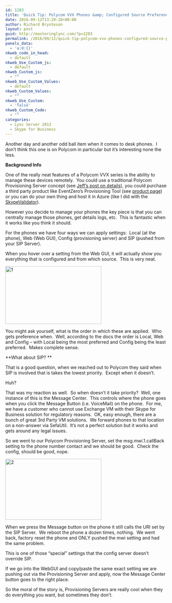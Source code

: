 ```yaml
---
id: 1283
title: 'Quick Tip: Polycom VVX Phones &amp; Configured Source Preference'
date: 2016-09-12T13:29:28+00:00
author: Richard Brynteson
layout: post
guid: http://masteringlync.com/?p=1283
permalink: /2016/09/12/quick-tip-polycom-vvx-phones-configured-source-preference/
panels_data:
  - 'a:0:{}'
nkweb_code_in_head:
  - default
nkweb_Use_Custom_js:
  - default
nkweb_Custom_js:
  - ""
nkweb_Use_Custom_Values:
  - default
nkweb_Custom_Values:
  - ""
nkweb_Use_Custom:
  - 'false'
nkweb_Custom_Code:
  - ""
categories:
  - Lync Server 2013
  - Skype for Business
---
```

Another day and another odd ball item when it comes to desk phones.  I don&#8217;t think this one is on Polycom in particular but it&#8217;s interesting none the less.

**Background Info**

One of the really neat features of a Polycom VVX series is the ability to manage these devices remotely.  You could use a traditional Polycom Provisioning Server concept (see <a href="http://blog.schertz.name/2013/05/provisioning-polycom-sip-phones/" target="_blank">Jeff&#8217;s post on details</a>), you could purchase a third party product like EventZero&#8217;s Provisioning Tool (see <a href="https://www.eventzero.com/Provisioning/ProvisioningPolycom/" target="_blank">product page</a>) or you can do your own thing and host it in Azure (like I did with the <a href="http://skypevalidator.com/" target="_blank">SkypeValidator</a>).

However you decide to manage your phones the key piece is that you can centrally manage those phones, get details logs, etc.  This is fantastic when it works like you think it should.

For the phones we have four ways we can apply settings:  Local (at the phone), Web (Web GUI), Config (provisioning server) and SIP (pushed from your SIP Server).

When you hover over a setting from the Web GUI, it will actually show you everything that is configured and from which source.  This is very neat.

<a href="https://i0.wp.com/masteringlync.gcmtotalsolutions.com/wp-content/uploads/sites/2/2016/09/1.png" rel="attachment wp-att-1284"><img class="alignnone size-medium wp-image-1284" src="https://i2.wp.com/masteringlync.gcmtotalsolutions.com/wp-content/uploads/sites/2/2016/09/1-300x180.png?resize=300%2C180&#038;ssl=1" alt="1" width="300" height="180" srcset="https://i0.wp.com/masteringlync.com/wp-content/uploads/sites/2/2016/09/1.png?resize=300%2C180&ssl=1 300w, https://i0.wp.com/masteringlync.com/wp-content/uploads/sites/2/2016/09/1.png?w=314&ssl=1 314w" sizes="(max-width: 300px) 100vw, 300px" data-recalc-dims="1" /></a>

You might ask yourself, what is the order in which these are applied.  Who gets preference when.  Well, according to the docs the order is Local, Web and Config &#8211; with Local being the most preferred and Config being the least preferred.  Makes complete sense.

**What about SIP? **

That is a good question, when we reached out to Polycom they said when SIP is involved that is takes the lowest priority.  Except when it doesn&#8217;t.

Huh?

That was my reaction as well.  So when doesn&#8217;t it take priority?  Well, one instance of this is the Message Center.  This controls where the phone goes when you click the Message Button (i.e. VoiceMail) on the phone.  For me, we have a customer who cannot use Exchange VM with their Skype for Business solution for regulatory reasons.  OK, easy enough, there are a bunch of great 3rd Party VM solutions.  We forward phones to that location on a non-answer via SefaUtil.  It&#8217;s not a perfect solution but it works and gets around any legal issues.

So we went to our Polycom Provisioning Server, set the msg.mwi.1.callBack setting to the phone number contact and we should be good.  Check the config, should be good, nope.

<a href="https://i1.wp.com/masteringlync.gcmtotalsolutions.com/wp-content/uploads/sites/2/2016/09/2.png" rel="attachment wp-att-1285"><img class="alignnone size-medium wp-image-1285" src="https://i2.wp.com/masteringlync.gcmtotalsolutions.com/wp-content/uploads/sites/2/2016/09/2-300x190.png?resize=300%2C190&#038;ssl=1" alt="2" width="300" height="190" srcset="https://i1.wp.com/masteringlync.com/wp-content/uploads/sites/2/2016/09/2.png?resize=300%2C190&ssl=1 300w, https://i1.wp.com/masteringlync.com/wp-content/uploads/sites/2/2016/09/2.png?w=334&ssl=1 334w" sizes="(max-width: 300px) 100vw, 300px" data-recalc-dims="1" /></a>

When we press the Message button on the phone it still calls the URI set by the SIP Server.  We reboot the phone a dozen times, nothing.  We went back, factory reset the phone and ONLY pushed the mwi setting and had the same problem.

This is one of those &#8220;special&#8221; settings that the config server doesn&#8217;t override SIP.

If we go into the WebGUI and copy/paste the same exact setting we are pushing out via the Provisioning Server and apply, now the Message Center button goes to the right place.

So the moral of the story is, Provisioning Servers are really cool when they do everything you want, but sometimes they don&#8217;t.